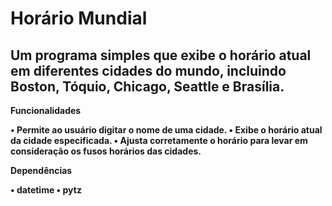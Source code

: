 # Horário Mundial

## Um programa simples que exibe o horário atual em diferentes cidades do mundo, incluindo Boston, Tóquio, Chicago, Seattle e Brasília.

<b>Funcionalidades<b>
 
• Permite ao usuário digitar o nome de uma cidade.
• Exibe o horário atual da cidade especificada.
• Ajusta corretamente o horário para levar em consideração os fusos horários das cidades.

<b>Dependências<b>
 
• datetime
• pytz
